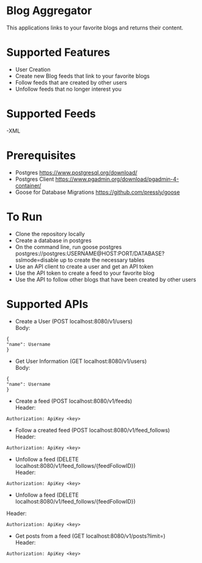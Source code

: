 # Blog Aggregator 

This applications links to your favorite blogs and returns their content.

# Supported Features
- User Creation
- Create new Blog feeds that link to your favorite blogs
- Follow feeds that are created by other users
- Unfollow feeds that no longer interest you

# Supported Feeds
-XML

# Prerequisites
- Postgres <https://www.postgresql.org/download/>
- Postgres Client <https://www.pgadmin.org/download/pgadmin-4-container/>
- Goose for Database Migrations <https://github.com/pressly/goose>

# To Run
- Clone the repository locally
- Create a database in postgres
- On the command line, run goose postgres postgres://postgres:USERNAME@HOST:PORT/DATABASE?sslmode=disable up to create the necessary tables
- Use an API client to create a user and get an API token
- Use the API token to create a feed to your favorite blog
- Use the API to follow other blogs that have been created by other users

# Supported APIs
- Create a User (POST localhost:8080/v1/users)  
Body:
```
{
"name": Username
}

```
- Get User Information (GET localhost:8080/v1/users)  
Body:
```
{
"name": Username
}

```

- Create a feed (POST localhost:8080/v1/feeds)  
Header:
```
Authorization: ApiKey <key>
```

- Follow a created feed (POST localhost:8080/v1/feed_follows)  
Header:
```
Authorization: ApiKey <key>
```

- Unfollow a feed (DELETE localhost:8080/v1/feed_follows/{feedFollowID})  
Header:
```
Authorization: ApiKey <key>
```

- Unfollow a feed (DELETE localhost:8080/v1/feed_follows/{feedFollowID})  

Header:
```
Authorization: ApiKey <key>
```

- Get posts from a feed (GET localhost:8080/v1/posts?limit=)  
Header:
```
Authorization: ApiKey <key>
```


